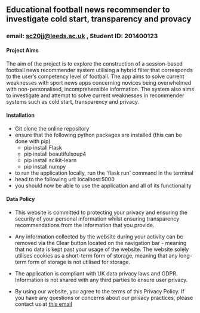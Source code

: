 ## Educational football news recommender to investigate cold start, transparency and provacy
### email: sc20jj@leeds.ac.uk , Student ID: 201400123

#### Project Aims
The aim of the project is to explore the construction of a session-based football news recommender system utilising a hybrid filter that corresponds to the user’s competency level of football. The app aims to solve current weaknesses with sport news apps concerning novices being overwhelmed with non-personalised, incomprehensible information. The system also aims to investigate and attempt to solve current weaknesses in recommender systems such as cold start, transparency and privacy.

#### Installation
- Git clone the online repository
- ensure that the following python packages are installed (this can be done with pip)
  - pip install Flask
  - pip install beautifulsoup4
  - pip install scikit-learn
  - pip install numpy
- to run the application locally, run the 'flask run' command in the terminal
- head to the following url: localhost:5000
- you should now be able to use the application and all of its functionality 

#### Data Policy

- This website is committed to protecting your privacy and ensuring the security of your personal information whilst ensuring transparency recommendations from the information that you provide.

- Any information collected by the website during your activity can be removed via the Clear button located on the navigation bar - meaning that no data is kept past your usage of the website. The website solely utilises cookies as a short-term form of storage, meaning that any long-term form of storage is not utilised for storage.

- The application is compliant with UK data privacy laws and GDPR.  Information is not shared with any third parties to ensure user privacy.
        
- By using our website, you agree to the terms of this Privacy Policy. If you have any questions or concerns about our privacy practices, please contact us at [this email](mailto:sc20jj@leeds.ac.uk)
